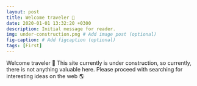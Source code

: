 ```yaml
---
layout: post
title: Welcome traveler 👋 
date: 2020-01-01 13:32:20 +0300
description: Initial message for reader.
img: under-construction.png # Add image post (optional)
fig-caption: # Add figcaption (optional)
tags: [First]
---
```

Welcome traveler 👋 This site currently is under construction, so currently, there is not anything valuable here. Please proceed with searching for interesting ideas on the web 🌎
